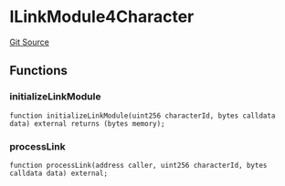 # ILinkModule4Character
[Git Source](https://github.com/Crossbell-Box/Crossbell-Contracts/blob/638047aa8a24788643a179bc4e4bad5b13618581/contracts/interfaces/ILinkModule4Character.sol)


## Functions
### initializeLinkModule


```solidity
function initializeLinkModule(uint256 characterId, bytes calldata data) external returns (bytes memory);
```

### processLink


```solidity
function processLink(address caller, uint256 characterId, bytes calldata data) external;
```

